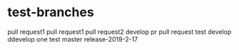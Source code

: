 # test-branches
pull request1
pull request1
pull request2
develop pr
pull request
test develop
ddevelop one
test master
release-2019-2-17
